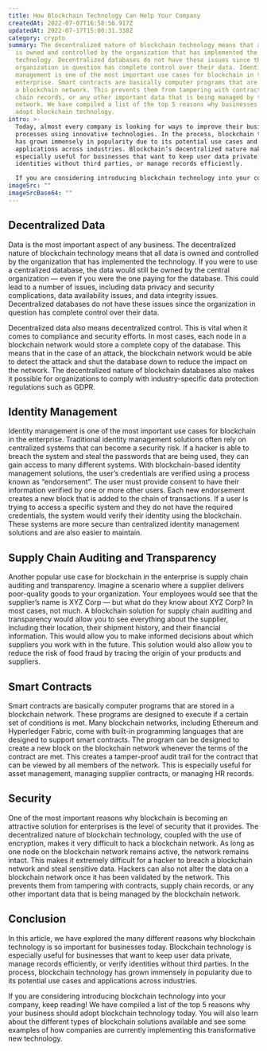 ```yaml
---
title: How Blockchain Technology Can Help Your Company
createdAt: 2022-07-07T16:58:56.917Z
updatedAt: 2022-07-17T15:00:31.338Z
category: crypto
summary: The decentralized nature of blockchain technology means that all data
  is owned and controlled by the organization that has implemented the
  technology. Decentralized databases do not have these issues since the
  organization in question has complete control over their data. Identity
  management is one of the most important use cases for blockchain in the
  enterprise. Smart contracts are basically computer programs that are stored in
  a blockchain network. This prevents them from tampering with contracts, supply
  chain records, or any other important data that is being managed by the
  network. We have compiled a list of the top 5 reasons why businesses should
  adopt blockchain technology.
intro: >-
  Today, almost every company is looking for ways to improve their business
  processes using innovative technologies. In the process, blockchain technology
  has grown immensely in popularity due to its potential use cases and
  applications across industries. Blockchain’s decentralized nature makes it
  especially useful for businesses that want to keep user data private, verify
  identities without third parties, or manage records efficiently. 

  If you are considering introducing blockchain technology into your company, keep reading! We have compiled a list of the top 5 reasons why your business should adopt blockchain technology today. You will also learn about the different types of blockchain solutions available and see some examples of how companies are currently implementing this transformative new technology.
imageSrc: ""
imageSrcBase64: ""
---
```


## Decentralized Data

Data is the most important aspect of any business. The decentralized nature of blockchain technology means that all data is owned and controlled by the organization that has implemented the technology. If you were to use a centralized database, the data would still be owned by the central organization — even if you were the one paying for the database. This could lead to a number of issues, including data privacy and security complications, data availability issues, and data integrity issues. Decentralized databases do not have these issues since the organization in question has complete control over their data.

Decentralized data also means decentralized control. This is vital when it comes to compliance and security efforts. In most cases, each node in a blockchain network would store a complete copy of the database. This means that in the case of an attack, the blockchain network would be able to detect the attack and shut the database down to reduce the impact on the network. The decentralized nature of blockchain databases also makes it possible for organizations to comply with industry-specific data protection regulations such as GDPR.

## Identity Management

Identity management is one of the most important use cases for blockchain in the enterprise. Traditional identity management solutions often rely on centralized systems that can become a security risk. If a hacker is able to breach the system and steal the passwords that are being used, they can gain access to many different systems. With blockchain-based identity management solutions, the user’s credentials are verified using a process known as “endorsement”. The user must provide consent to have their information verified by one or more other users. Each new endorsement creates a new block that is added to the chain of transactions. If a user is trying to access a specific system and they do not have the required credentials, the system would verify their identity using the blockchain. These systems are more secure than centralized identity management solutions and are also easier to maintain.

## Supply Chain Auditing and Transparency

Another popular use case for blockchain in the enterprise is supply chain auditing and transparency. Imagine a scenario where a supplier delivers poor-quality goods to your organization. Your employees would see that the supplier’s name is XYZ Corp — but what do they know about XYZ Corp? In most cases, not much. A blockchain solution for supply chain auditing and transparency would allow you to see everything about the supplier, including their location, their shipment history, and their financial information. This would allow you to make informed decisions about which suppliers you work with in the future. This solution would also allow you to reduce the risk of food fraud by tracing the origin of your products and suppliers.

## Smart Contracts

Smart contracts are basically computer programs that are stored in a blockchain network. These programs are designed to execute if a certain set of conditions is met. Many blockchain networks, including Ethereum and Hyperledger Fabric, come with built-in programming languages that are designed to support smart contracts. The program can be designed to create a new block on the blockchain network whenever the terms of the contract are met. This creates a tamper-proof audit trail for the contract that can be viewed by all members of the network. This is especially useful for asset management, managing supplier contracts, or managing HR records.

## Security

One of the most important reasons why blockchain is becoming an attractive solution for enterprises is the level of security that it provides. The decentralized nature of blockchain technology, coupled with the use of encryption, makes it very difficult to hack a blockchain network. As long as one node on the blockchain network remains active, the network remains intact. This makes it extremely difficult for a hacker to breach a blockchain network and steal sensitive data. Hackers can also not alter the data on a blockchain network once it has been validated by the network. This prevents them from tampering with contracts, supply chain records, or any other important data that is being managed by the blockchain network.

## Conclusion

In this article, we have explored the many different reasons why blockchain technology is so important for businesses today. Blockchain technology is especially useful for businesses that want to keep user data private, manage records efficiently, or verify identities without third parties. In the process, blockchain technology has grown immensely in popularity due to its potential use cases and applications across industries.

If you are considering introducing blockchain technology into your company, keep reading! We have compiled a list of the top 5 reasons why your business should adopt blockchain technology today. You will also learn about the different types of blockchain solutions available and see some examples of how companies are currently implementing this transformative new technology.
